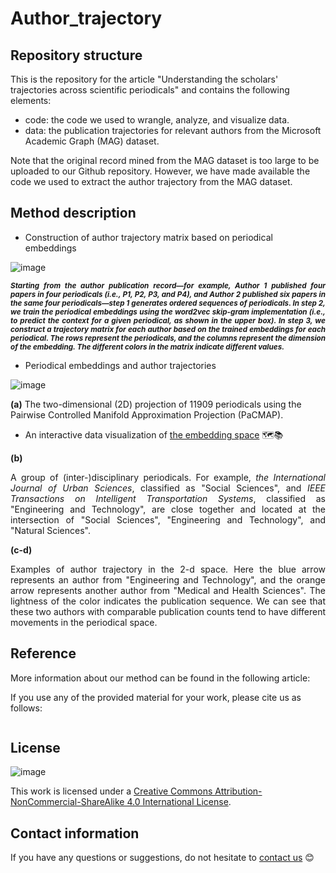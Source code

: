 # Author_trajectory

## Repository structure
This is the repository for the article "Understanding the scholars' trajectories across scientific periodicals" and contains the following elements:
  
- code: the code we used to wrangle, analyze, and visualize data.
- data: the publication trajectories for relevant authors from the Microsoft Academic Graph (MAG) dataset.

Note that the original record mined from the MAG dataset is too large to be uploaded to our Github repository. However, we have made available the code we used to extract the author trajectory from the MAG dataset.

## Method description

- Construction of author trajectory matrix based on periodical embeddings

![image](https://github.com/YangliuF95/Author_trajectory/assets/60612969/671e26c5-01d3-4eb2-8b07-cec1f8ff83eb)<p style='text-align: justify;'> 
***<sub>Starting from the author publication record—for example, Author 1 published four papers in four periodicals (i.e., P1, P2, P3, and P4), and Author 2 published six papers in the same four periodicals—step 1 generates ordered sequences of periodicals. In step 2, we train the periodical embeddings using the word2vec skip-gram implementation (i.e., to predict the context for a given periodical, as shown in the upper box). In step 3, we construct a trajectory matrix for each author based on the trained embeddings for each periodical. The rows represent the periodicals, and the columns represent the dimension of the embedding. The different colors in the matrix indicate different values.*** </p>

- Periodical embeddings and author trajectories
  
![image](https://github.com/YangliuF95/Author_trajectory/assets/60612969/35a226c7-85ff-4f63-b7f2-01a6c18eb4c6)




**(a)** The two-dimensional (2D) projection of 11909 periodicals using the Pairwise Controlled Manifold Approximation Projection (PaCMAP). 
- An interactive data visualization of [the embedding space](https://yangliu1231.github.io/periodical_embeddings) 🗺️📚

**(b)** <p style='text-align: justify;'>A group of (inter-)disciplinary periodicals. For example, *the International Journal of Urban Sciences*, classified as "Social Sciences", and *IEEE Transactions on Intelligent Transportation Systems*, classified as "Engineering and Technology", are close together and located at the intersection of "Social Sciences", "Engineering and Technology", and "Natural Sciences".   

**(c-d)** <p style='text-align: justify;'> Examples of author trajectory in the 2-d space. Here the blue arrow represents an author from "Engineering and Technology", and the orange arrow represents another author from "Medical and Health Sciences". The lightness of the color indicates the publication sequence. We can see that these two authors with comparable publication counts tend to have different movements in the periodical space. 


## Reference

More information about our method can be found in the following article:

 
  
If you use any of the provided material for your work, please cite us as follows:
```

```

## License
![image](https://user-images.githubusercontent.com/60612969/135886472-567c603e-8001-43e3-a808-f020ba14814d.png)

This work is licensed under a [Creative Commons Attribution-NonCommercial-ShareAlike 4.0 International License](https://creativecommons.org/licenses/by-nc-sa/4.0/). 

## Contact information
If you have any questions or suggestions, do not hesitate to [contact us](mailto:yangliufan@sodas.ku.dk) 😊
